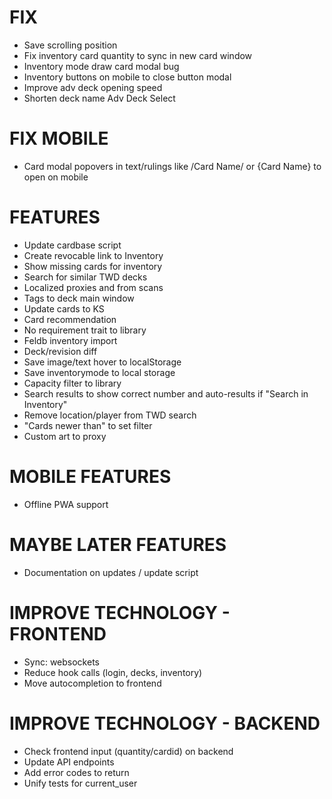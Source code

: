 # FIX
* Save scrolling position
* Fix inventory card quantity to sync in new card window
* Inventory mode draw card modal bug
* Inventory buttons on mobile to close button modal
* Improve adv deck opening speed
* Shorten deck name Adv Deck Select

# FIX MOBILE
* Card modal popovers in text/rulings like /Card Name/ or {Card Name} to open on mobile

# FEATURES
* Update cardbase script
* Create revocable link to Inventory
* Show missing cards for inventory
* Search for similar TWD decks
* Localized proxies and from scans
* Tags to deck main window
* Update cards to KS
* Card recommendation
* No requirement trait to library
* Feldb inventory import
* Deck/revision diff
* Save image/text hover to localStorage
* Save inventorymode to local storage
* Capacity filter to library
* Search results to show correct number and auto-results if "Search in Inventory"
* Remove location/player from TWD search
* "Cards newer than" to set filter
* Custom art to proxy

# MOBILE FEATURES
* Offline PWA support

# MAYBE LATER FEATURES
* Documentation on updates / update script

# IMPROVE TECHNOLOGY - FRONTEND
* Sync: websockets
* Reduce hook calls (login, decks, inventory)
* Move autocompletion to frontend

# IMPROVE TECHNOLOGY - BACKEND
* Check frontend input (quantity/cardid) on backend
* Update API endpoints
* Add error codes to return
* Unify tests for current_user
